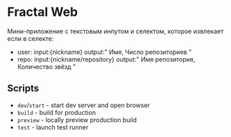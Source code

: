 # Fractal Web
Мини-приложение с текстовым инпутом и селектом, которое извлекает если в селекте:
- user: input:{nickname} output:" Имя, Число репозиториев "
- repo: input:{nickname/repository} output:" Имя репозитория, Количество звёзд "

## Scripts

- `dev`/`start` - start dev server and open browser
- `build` - build for production
- `preview` - locally preview production build
- `test` - launch test runner
